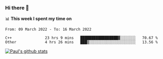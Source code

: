 ### Hi there 👋

📊 **This week I spent my time on**
<!--START_SECTION:waka-->

```text
From: 09 March 2022 - To: 16 March 2022

C++               23 hrs 9 mins   █████████████████▓░░░░░░░   70.67 %
Other             4 hrs 26 mins   ███▒░░░░░░░░░░░░░░░░░░░░░   13.56 %
```

<!--END_SECTION:waka-->


[![Paul's github stats](https://github-readme-stats.vercel.app/api?username=mickeyouyou&theme=dracula&show_icons=true)](https://github.com/anuraghazra/github-readme-stats)
